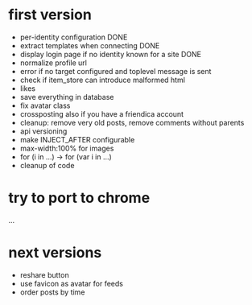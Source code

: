 first version
=============

* per-identity configuration DONE
* extract templates when connecting DONE
* display login page if no identity known for a site DONE
* normalize profile url
* error if no target configured and toplevel message is sent
* check if item_store can introduce malformed html
* likes
* save everything in database
* fix avatar class
* crossposting also if you have a friendica account
* cleanup: remove very old posts, remove comments without parents
* api versioning
* make INJECT_AFTER configurable
* max-width:100% for images
* for (i in ...) -> for (var i in ...)
* cleanup of code

try to port to chrome
=====================

...

next versions
=============

* reshare button
* use favicon as avatar for feeds
* order posts by time
